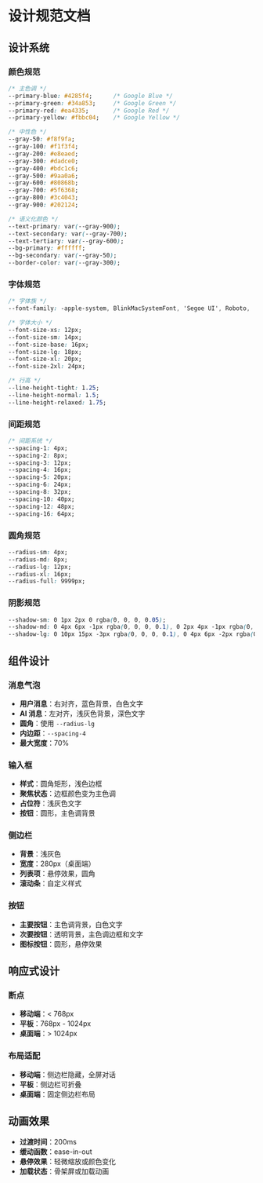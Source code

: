 # 设计规范文档

## 设计系统

### 颜色规范
```css
/* 主色调 */
--primary-blue: #4285f4;      /* Google Blue */
--primary-green: #34a853;     /* Google Green */
--primary-red: #ea4335;       /* Google Red */
--primary-yellow: #fbbc04;    /* Google Yellow */

/* 中性色 */
--gray-50: #f8f9fa;
--gray-100: #f1f3f4;
--gray-200: #e8eaed;
--gray-300: #dadce0;
--gray-400: #bdc1c6;
--gray-500: #9aa0a6;
--gray-600: #80868b;
--gray-700: #5f6368;
--gray-800: #3c4043;
--gray-900: #202124;

/* 语义化颜色 */
--text-primary: var(--gray-900);
--text-secondary: var(--gray-700);
--text-tertiary: var(--gray-600);
--bg-primary: #ffffff;
--bg-secondary: var(--gray-50);
--border-color: var(--gray-300);
```

### 字体规范
```css
/* 字体族 */
--font-family: -apple-system, BlinkMacSystemFont, 'Segoe UI', Roboto, 'Helvetica Neue', Arial, sans-serif;

/* 字体大小 */
--font-size-xs: 12px;
--font-size-sm: 14px;
--font-size-base: 16px;
--font-size-lg: 18px;
--font-size-xl: 20px;
--font-size-2xl: 24px;

/* 行高 */
--line-height-tight: 1.25;
--line-height-normal: 1.5;
--line-height-relaxed: 1.75;
```

### 间距规范
```css
/* 间距系统 */
--spacing-1: 4px;
--spacing-2: 8px;
--spacing-3: 12px;
--spacing-4: 16px;
--spacing-5: 20px;
--spacing-6: 24px;
--spacing-8: 32px;
--spacing-10: 40px;
--spacing-12: 48px;
--spacing-16: 64px;
```

### 圆角规范
```css
--radius-sm: 4px;
--radius-md: 8px;
--radius-lg: 12px;
--radius-xl: 16px;
--radius-full: 9999px;
```

### 阴影规范
```css
--shadow-sm: 0 1px 2px 0 rgba(0, 0, 0, 0.05);
--shadow-md: 0 4px 6px -1px rgba(0, 0, 0, 0.1), 0 2px 4px -1px rgba(0, 0, 0, 0.06);
--shadow-lg: 0 10px 15px -3px rgba(0, 0, 0, 0.1), 0 4px 6px -2px rgba(0, 0, 0, 0.05);
```

## 组件设计

### 消息气泡
- **用户消息**：右对齐，蓝色背景，白色文字
- **AI 消息**：左对齐，浅灰色背景，深色文字
- **圆角**：使用 `--radius-lg`
- **内边距**：`--spacing-4`
- **最大宽度**：70%

### 输入框
- **样式**：圆角矩形，浅色边框
- **聚焦状态**：边框颜色变为主色调
- **占位符**：浅灰色文字
- **按钮**：圆形，主色调背景

### 侧边栏
- **背景**：浅灰色
- **宽度**：280px（桌面端）
- **列表项**：悬停效果，圆角
- **滚动条**：自定义样式

### 按钮
- **主要按钮**：主色调背景，白色文字
- **次要按钮**：透明背景，主色调边框和文字
- **图标按钮**：圆形，悬停效果

## 响应式设计

### 断点
- **移动端**：< 768px
- **平板**：768px - 1024px
- **桌面端**：> 1024px

### 布局适配
- **移动端**：侧边栏隐藏，全屏对话
- **平板**：侧边栏可折叠
- **桌面端**：固定侧边栏布局

## 动画效果
- **过渡时间**：200ms
- **缓动函数**：ease-in-out
- **悬停效果**：轻微缩放或颜色变化
- **加载状态**：骨架屏或加载动画
